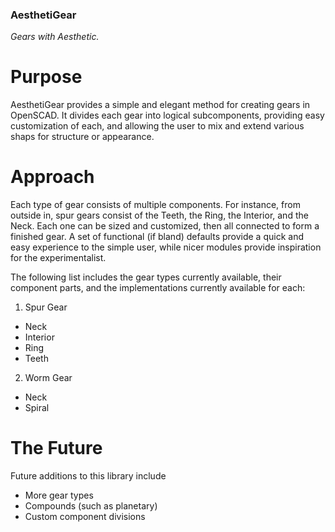 ### AesthetiGear

_Gears with Aesthetic._

# Purpose

AesthetiGear provides a simple and elegant method for creating gears in OpenSCAD.  It divides each gear into logical subcomponents, providing easy customization of each, and allowing the user to mix and extend various shaps for structure or appearance.

# Approach

Each type of gear consists of multiple components.  For instance, from outside in, spur gears consist of the Teeth, the Ring, the Interior, and the Neck.  Each one can be sized and customized, then all connected to form a finished gear.  A set of functional (if bland) defaults provide a quick and easy experience to the simple user, while nicer modules provide inspiration for the experimentalist.

The following list includes the gear types currently available, their component parts, and the implementations currently available for each:

1. Spur Gear
  * Neck
  * Interior
  * Ring
  * Teeth
2. Worm Gear
  * Neck
  * Spiral

# The Future

Future additions to this library include
* More gear types
* Compounds (such as planetary)
* Custom component divisions
